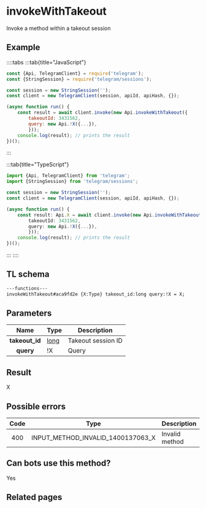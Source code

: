 # invokeWithTakeout

Invoke a method within a takeout session

## Example

::::tabs
:::tab{title="JavaScript"}

```js
const {Api, TelegramClient} = require('telegram');
const {StringSession} = require('telegram/sessions');

const session = new StringSession('');
const client = new TelegramClient(session, apiId, apiHash, {});

(async function run() {
    const result = await client.invoke(new Api.invokeWithTakeout({
		takeoutId: 3431562,
		query: new Api.!X({...}),
		}));
    console.log(result); // prints the result
})();

```

:::

:::tab{title="TypeScript"}

```ts
import {Api, TelegramClient} from 'telegram';
import {StringSession} from 'telegram/sessions';

const session = new StringSession('');
const client = new TelegramClient(session, apiId, apiHash, {});

(async function run() {
    const result: Api.X = await client.invoke(new Api.invokeWithTakeout({
		takeoutId: 3431562,
		query: new Api.!X({...}),
		}));
    console.log(result); // prints the result
})();

```

:::
::::

## TL schema

```txt
---functions---
invokeWithTakeout#aca9fd2e {X:Type} takeout_id:long query:!X = X;
```

## Parameters

|      Name      | Type                                        | Description        |
| :------------: | ------------------------------------------- | ------------------ |
| **takeout_id** | [long](https://core.telegram.org/type/long) | Takeout session ID |
|   **query**    | !X                                          | Query              |

## Result

X

## Possible errors

| Code | Type                              | Description    |
| :--: | --------------------------------- | -------------- |
| 400  | INPUT_METHOD_INVALID_1400137063_X | Invalid method |

## Can bots use this method?

Yes

## Related pages
